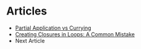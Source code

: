 # Articles
- [Partial Application vs Currying](./partialApplication.md)
- [Creating Closures in Loops: A Common Mistake](./ClosuresInALoop.md)
- Next Article
